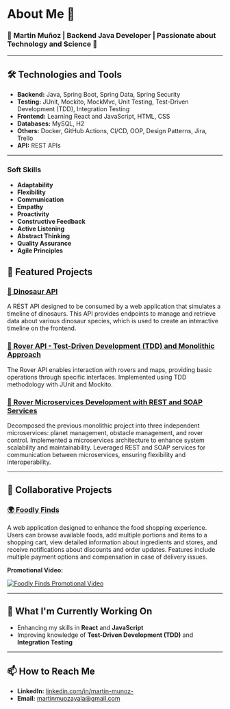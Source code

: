 # About Me 👋

### 🌟 Martin Muñoz | Backend Java Developer | Passionate about Technology and Science 🦖

---

## 🛠️ Technologies and Tools

- **Backend:** Java, Spring Boot, Spring Data, Spring Security
- **Testing:** JUnit, Mockito, MockMvc, Unit Testing, Test-Driven Development (TDD), Integration Testing
- **Frontend:** Learning React and JavaScript, HTML, CSS
- **Databases:** MySQL, H2
- **Others:** Docker, GitHub Actions, CI/CD, OOP, Design Patterns, Jira, Trello
- **API:** REST APIs

---

### Soft Skills
- **Adaptability**
- **Flexibility**
- **Communication**
- **Empathy**
- **Proactivity**
- **Constructive Feedback**
- **Active Listening**
- **Abstract Thinking**
- **Quality Assurance**
- **Agile Principles**

## 🚀 Featured Projects

### [🦖 Dinosaur API](https://github.com/Martinm1500/dinosaurs-api.git)
A REST API designed to be consumed by a web application that simulates a timeline of dinosaurs. This API provides endpoints to manage and retrieve data about various dinosaur species, which is used to create an interactive timeline on the frontend.

### [🔭 Rover API - Test-Driven Development (TDD) and Monolithic Approach](https://github.com/Martinm1500/Mars-Rover-API.git)
The Rover API enables interaction with rovers and maps, providing basic operations through specific interfaces. Implemented using TDD methodology with JUnit and Mockito.

### [🔭 Rover Microservices Development with REST and SOAP Services](https://github.com/Martinm1500/RoverMicroservices.git)
Decomposed the previous monolithic project into three independent microservices: planet management, obstacle management, and rover control. Implemented a microservices architecture to enhance system scalability and maintainability. Leveraged REST and SOAP services for communication between microservices, ensuring flexibility and interoperability.

---

## 🤝 Collaborative Projects

### [🌍 Foodly Finds](https://github.com/No-Country/s14-16-n-java.git)
A web application designed to enhance the food shopping experience. Users can browse available foods, add multiple portions and items to a shopping cart, view detailed information about ingredients and stores, and receive notifications about discounts and order updates. Features include multiple payment options and compensation in case of delivery issues.

**Promotional Video:**

[![Foodly Finds Promotional Video](https://img.youtube.com/vi/ZREkxyqYG2M/hqdefault.jpg)](https://www.youtube.com/watch?v=ZREkxyqYG2M)

---

## 🌱 What I'm Currently Working On

- Enhancing my skills in **React** and **JavaScript**
- Improving knowledge of **Test-Driven Development (TDD)** and **Integration Testing**

---

## 📫 How to Reach Me

- **LinkedIn:** [linkedin.com/in/martin-munoz-](https://www.linkedin.com/in/martin-munoz-)
- **Email:** martinmuozayala@gmail.com
